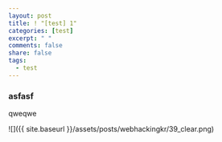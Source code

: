 ```yaml
---
layout: post
title: ! "[test] 1"
categories: [test]
excerpt: " "
comments: false
share: false
tags:
  - test
---
```


### asfasf

qweqwe

![]({{ site.baseurl }}/assets/posts/webhackingkr/39_clear.png)

